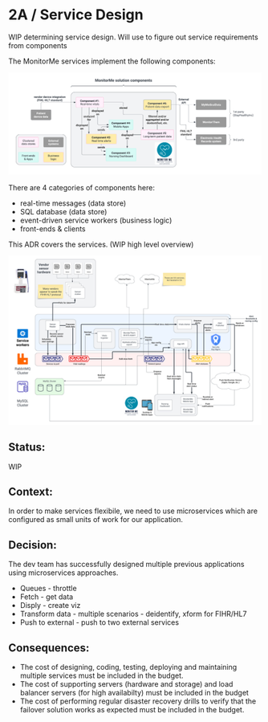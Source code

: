 # 2A / Service Design

WIP determining service design. Will use to figure out service requirements from components

The MonitorMe services implement the following components:

![components overview](../images/components.png)

There are 4 categories of components here:

- real-time messages (data store)
- SQL database (data store)
- event-driven service workers (business logic)
- front-ends & clients

This ADR covers the services. (WIP high level overview)

![service layout](../images/services-layout.png)

## Status: 
WIP

## Context: 
In order to make services flexibile, we need to use microservices which are configured as small units of work for our application.

## Decision: 

The dev team has successfully designed multiple previous applications using microservices approaches.   
- Queues - throttle 
- Fetch - get data
- Disply - create viz
- Transform data - multiple scenarios - deidentify, xform for FIHR/HL7
- Push to external - push to two external services
  
## Consequences: 
- The cost of designing, coding, testing, deploying and maintaining multiple services must be included in the budget.
- The cost of supporting servers (hardware and storage) and load balancer servers (for high availabilty) must be included in the budget
- The cost of performing regular disaster recovery drills to verify that the failover solution works as expected must be included in the budget.
